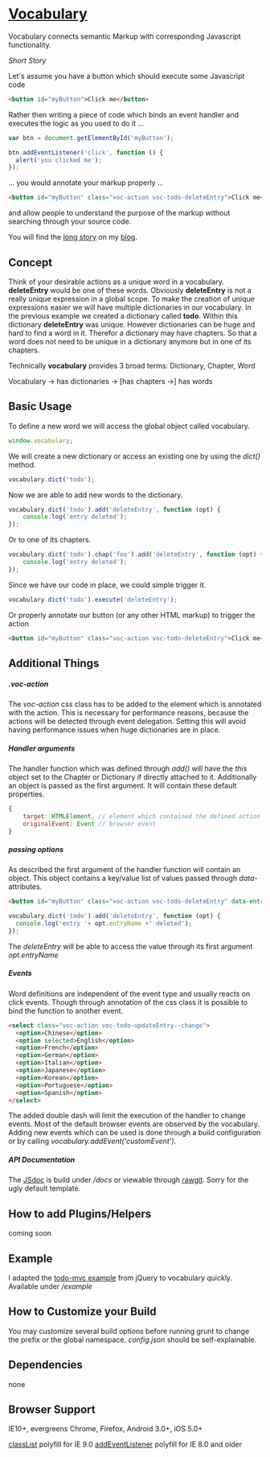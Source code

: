[Vocabulary](http://github.com/visiongeist/vocabulary)
==================================================

Vocabulary connects semantic Markup with corresponding Javascript functionality.

*Short Story*

Let's assume you have a button which should execute some Javascript code

```html
<button id="myButton">Click me</button>
```
Rather then writing a piece of code which binds an event handler and executes the logic as you used to do it ...

```js
var btn = document.getElementById('myButton');

btn.addEventListener('click', function () {
  alert('you clicked me');
});
```

... you would annotate your markup properly ...

```html
<button id="myButton" class="voc-action voc-todo-deleteEntry">Click me</button>
```

and allow people to understand the purpose of the markup without searching through your source code.

You will find the [long story](http://damien.antipa.at/blog/2014/05/16/give-back-some-semantic-to-your-html-and-create-a-vocabulary/) on my [blog](http://damien.antipa.at/).

Concept
------------------------------------

Think of your desirable actions as a unique word in a vocabulary. **deleteEntry** would be one of these words. Obviously **deleteEntry** is not a really unique expression in a global scope. To make the creation of unique expressions easier we will have multiple dictionaries in our vocabulary. In the previous example we created a dictionary called **todo**. Within this dictionary **deleteEntry** was unique. However dictionaries can be huge and hard to find a word in it. Therefor a dictionary may have chapters. So that a word does not need to be unique in a dictionary anymore but in one of its chapters.

Technically **vocabulary** provides 3 broad terms: Dictionary, Chapter, Word

Vocabulary -> has dictionaries -> [has chapters ->] has words


Basic Usage
------------------------------------

To define a new word we will access the global object called vocabulary. 
```js
window.vocabulary;
```
We will create a new dictionary or access an existing one by using the *dict()* method.
```js
vocabulary.dict('todo');
```
Now we are able to add new words to the dictionary.
```js
vocabulary.dict('todo').add('deleteEntry', function (opt) {
	console.log('entry deleted');
});
```
Or to one of its chapters.
```js
vocabulary.dict('todo').chap('foo').add('deleteEntry', function (opt) {
	console.log('entry deleted');
});
```
Since we have our code in place, we could simple trigger it.

```js
vocabulary.dict('todo').execute('deleteEntry');
```

Or properly annotate our button (or any other HTML markup) to trigger the action
```html
<button id="myButton" class="voc-action voc-todo-deleteEntry">Click me</button>
```

Additional Things
------------------------------------

##### .voc-action

The *voc-action* css class has to be added to the element which is annotated with the action. This is necessary for performance reasons, because the actions will be detected through event delegation. Setting this will avoid having performance issues when huge dictionaries are in place.

##### Handler arguments

The handler function which was defined through *add()* will have the *this* object set to the Chapter or Dictionary if directly attached to it. Additionally an object is passed as the first argument. It will contain these default properties.

```js
{
	target: HTMLElement, // element which contained the defined action
	originalEvent: Event // browser event
}
```

##### passing options

As described the first argument of the handler function will contain an object. This object contains a key/value list of values passed through *data-* attributes.

```html
<button id="myButton" class="voc-action voc-todo-deleteEntry" data-entry-name="foo">Click me</button>
```

```js
vocabulary.dict('todo').add('deleteEntry', function (opt) {
  console.log('entry '+ opt.entryName +' deleted');
});
```

The *deleteEntry* will be able to access the value through its first argument *opt.entryName*

##### Events

Word definitions are independent of the event type and usually reacts on click events. Though through annotation of the css class it is possible to bind the function to another event.

```html
<select class="voc-action voc-todo-updateEntry--change">
  <option>Chinese</option>
  <option selected>English</option>
  <option>French</option>
  <option>German</option>
  <option>Italian</option>
  <option>Japanese</option>
  <option>Korean</option>
  <option>Portuguese</option>
  <option>Spanish</option>
</select>
```

The added double dash will limit the execution of the handler to change events. Most of the default browser events are observed by the vocabulary. Adding new events which can be used is done through a build configuration or by calling *vocabulary.addEvent('customEvent')*.

##### API Documentation

The [JSdoc](https://rawgit.com/visiongeist/vocabulary/master/docs/index.html) is build under */docs* or viewable through [rawgit](https://rawgit.com/visiongeist/vocabulary/master/docs/index.html). Sorry for the ugly default template. 

How to add Plugins/Helpers
------------------------------------
coming soon

Example
------------------------------------
I adapted the [todo-mvc example](https://rawgit.com/visiongeist/vocabulary/master/example/index.html) from jQuery to vocabulary quickly. Available under */example*

How to Customize your Build
------------------------------------
You may customize several build options before running grunt to change the prefix or the global namespace. *config.json* should be self-explainable.

Dependencies
------------------------------------
none

Browser Support
------------------------------------
IE10+, evergreens Chrome, Firefox, Android 3.0+, iOS 5.0+

[classList](https://gist.github.com/devongovett/1381839) polyfill for IE 9.0
[addEventListener](http://css-tricks.com/snippets/javascript/addeventlistner-polyfill/) polyfill for IE 8.0 and older
